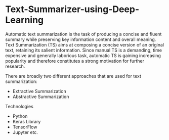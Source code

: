 # Text-Summarizer-using-Deep-Learning

Automatic text summarization is the task of producing a concise and fluent summary while preserving key information content and overall meaning. Text Summarization (TS) aims at composing a concise version of an original text, retaining its salient information. Since manual TS is a demanding, time expensive and generally laborious task, automatic TS is gaining increasing popularity and therefore constitutes a strong motivation
for further research.


There are broadly two different approaches that are used for text summarization:

* Extractive Summarization
* Abstractive Summarization

Technologies
* Python
* Keras Library
* TensorFlow
* Jupyter etc.
